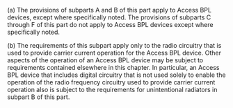 (a) The provisions of subparts A and B of this part apply to Access BPL devices, except where specifically noted. The provisions of subparts C through F of this part do not apply to Access BPL devices except where specifically noted.

(b) The requirements of this subpart apply only to the radio circuitry that is used to provide carrier current operation for the Access BPL device. Other aspects of the operation of an Access BPL device may be subject to requirements contained elsewhere in this chapter. In particular, an Access BPL device that includes digital circuitry that is not used solely to enable the operation of the radio frequency circuitry used to provide carrier current operation also is subject to the requirements for unintentional radiators in subpart B of this part.

